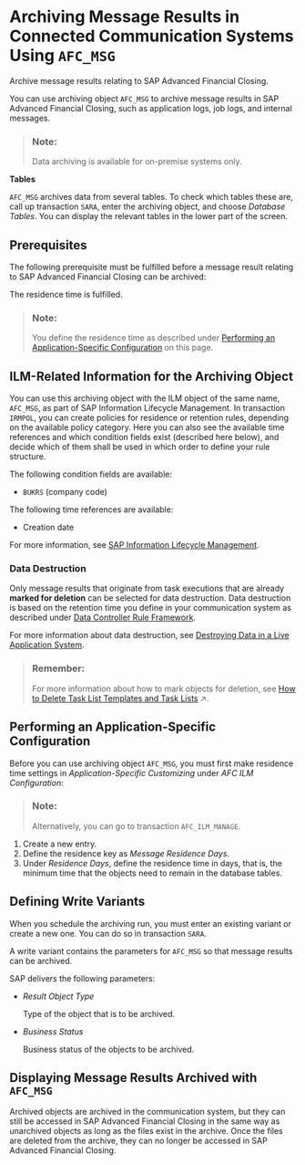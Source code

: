 <!-- loiof38da7582fc1431ca231cec92c662c5e -->

# Archiving Message Results in Connected Communication Systems Using `AFC_MSG`

Archive message results relating to SAP Advanced Financial Closing.

You can use archiving object `AFC_MSG` to archive message results in SAP Advanced Financial Closing, such as application logs, job logs, and internal messages.

> ### Note:  
> Data archiving is available for on-premise systems only.

**Tables**

`AFC_MSG` archives data from several tables. To check which tables these are, call up transaction `SARA`, enter the archiving object, and choose *Database Tables*. You can display the relevant tables in the lower part of the screen.



## Prerequisites

The following prerequisite must be fulfilled before a message result relating to SAP Advanced Financial Closing can be archived:

The residence time is fulfilled.

> ### Note:  
> You define the residence time as described under [Performing an Application-Specific Configuration](archiving-spool-results-in-connected-communication-systems-using-afc-objstr-b6e6eb2.md#loiob6e6eb25710a4c97b935a69a9bb35ad6__section_afc_performing_app-specific_config) on this page.



## ILM-Related Information for the Archiving Object

You can use this archiving object with the ILM object of the same name, `AFC_MSG`, as part of SAP Information Lifecycle Management. In transaction `IRMPOL`, you can create policies for residence or retention rules, depending on the available policy category. Here you can also see the available time references and which condition fields exist \(described here below\), and decide which of them shall be used in which order to define your rule structure.

The following condition fields are available:

-   `BUKRS` \(company code\)

The following time references are available:

-   Creation date


For more information, see [SAP Information Lifecycle Management](https://help.sap.com/docs/BS_CA/7ce8e5dc89d7407e8baa9de7b775f31f/7fe188e04fdd462e8ec330bb80efc389.html?locale=en-US).



### Data Destruction

Only message results that originate from task executions that are already **marked for deletion** can be selected for data destruction. Data destruction is based on the retention time you define in your communication system as described under [Data Controller Rule Framework](https://help.sap.com/docs/BS_CA/7ce8e5dc89d7407e8baa9de7b775f31f/4a236b5ed814479495fcfc8cd2fa22cd.html?locale=en-US).

For more information about data destruction, see [Destroying Data in a Live Application System](https://help.sap.com/docs/BS_CA/7ce8e5dc89d7407e8baa9de7b775f31f/90a0446ddd874aaf8b683f77cb3ede8a.html?locale=en-US).

> ### Remember:  
> For more information about how to mark objects for deletion, see [How to Delete Task List Templates and Task Lists](https://help.sap.com/viewer/b3f5b9cf1ab7498fad5b6f297013d65a/SHIP/en-US/2fb877991dcb4baf8379972c96ad4c9a.html "Delete task list templates and task lists.") :arrow_upper_right:.



<a name="loiof38da7582fc1431ca231cec92c662c5e__section_afc_performing_app-specific_config"/>

## Performing an Application-Specific Configuration

Before you can use archiving object `AFC_MSG`, you must first make residence time settings in *Application-Specific Customizing* under *AFC ILM Configuration*:

> ### Note:  
> Alternatively, you can go to transaction `AFC_ILM_MANAGE`.

1.  Create a new entry.
2.  Define the residence key as *Message Residence Days*.
3.  Under *Residence Days*, define the residence time in days, that is, the minimum time that the objects need to remain in the database tables.



## Defining Write Variants

When you schedule the archiving run, you must enter an existing variant or create a new one. You can do so in transaction `SARA`.

A write variant contains the parameters for `AFC_MSG` so that message results can be archived.

SAP delivers the following parameters:

-   *Result Object Type*

    Type of the object that is to be archived.

-   *Business Status*

    Business status of the objects to be archived.




## Displaying Message Results Archived with `AFC_MSG`

Archived objects are archived in the communication system, but they can still be accessed in SAP Advanced Financial Closing in the same way as unarchived objects as long as the files exist in the archive. Once the files are deleted from the archive, they can no longer be accessed in SAP Advanced Financial Closing.

